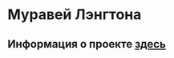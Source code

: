 # __Муравей Лэнгтона__
## Информация о проекте [здесь](https://github.com/YegDevLikeBoss/Langtons-ant/wiki/Муравей-Лэнгтона)
